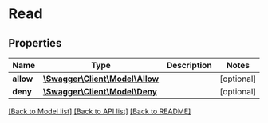 # Read

## Properties
Name | Type | Description | Notes
------------ | ------------- | ------------- | -------------
**allow** | [**\Swagger\Client\Model\Allow**](Allow.md) |  | [optional] 
**deny** | [**\Swagger\Client\Model\Deny**](Deny.md) |  | [optional] 

[[Back to Model list]](../README.md#documentation-for-models) [[Back to API list]](../README.md#documentation-for-api-endpoints) [[Back to README]](../README.md)


